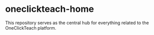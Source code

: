 # oneclickteach-home
This repository serves as the central hub for everything related to the OneClickTeach platform.
